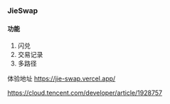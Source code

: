 ### JieSwap

#### 功能

1. 闪兑
2. 交易记录
3. 多路径

体验地址 https://jie-swap.vercel.app/

https://cloud.tencent.com/developer/article/1928757
